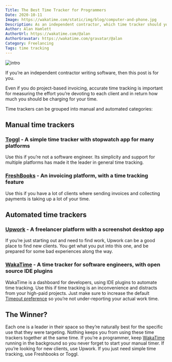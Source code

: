 ```yaml
---
Title: The Best Time Tracker for Programmers
Date: 2020-10-11
Image: https://wakatime.com/static/img/blog/computer-and-phone.jpg
Description: As an independent contractor, which time tracker should you use?
Author: Alan Hamlett
AuthorUrl: https://wakatime.com/@alan
AuthorGravatar: https://wakatime.com/gravatar/@alan
Category: Freelancing
Tags: time tracking
---
```


![intro](https://wakatime.com/static/img/blog/computer-and-phone.jpg)

If you’re an independent contractor writing software, then this post is for you.

Even if you do project-based invoicing, accurate time tracking is important for measuring the effort you’re devoting to each client and in return how much you should be charging for your time.

Time trackers can be grouped into manual and automated categories:

## Manual time trackers

### [Toggl][toggl] - A simple time tracker with stopwatch app for many platforms

Use this if you’re not a software engineer.
Its simplicity and support for multiple platforms has made it the leader in general time tracking.

### [FreshBooks][freshbooks] - An invoicing platform, with a time tracking feature

Use this if you have a lot of clients where sending invoices and collecting payments is taking up a lot of your time.

## Automated time trackers

### [Upwork][upwork] - A freelancer platform with a screenshot desktop app

If you’re just starting out and need to find work, Upwork can be a good place to find new clients.
You get what you put into this one, and be prepared for some bad experiences along the way.

### [WakaTime][wakatime] - A time tracker for software engineers, with open source IDE plugins

WakaTime is a dashboard for developers, using IDE plugins to automate time tracking.
Use this if time tracking is an inconvenience and distracts from your high-paid projects.
Just make sure to increase the default [Timeout preference][timeout] so you’re not under-reporting your actual work time.

## The Winner?

Each one is a leader in their space so they’re naturally best for the specific use that they were targeting.
Nothing keeps you from using these time trackers together at the same time.
If you’re a programmer, keep [WakaTime][wakatime] running in the background so you never forget to start your manual timer.
If you’re looking for new clients, use Upwork.
If you just need simple time tracking, use Freshbooks or Toggl.


[toggl]: https://www.toggl.com/?utm_source=wakatime
[freshbooks]: https://www.freshbooks.com/?utm_source=wakatime
[upwork]: https://www.buzzfeednews.com/article/carolineodonovan/upwork-freelancers-work-diary-keystrokes-screenshot
[wakatime]: https://wakatime.com/
[timeout]: https://wakatime.com/blog/27-fill-the-gaps-in-your-coding-activity
